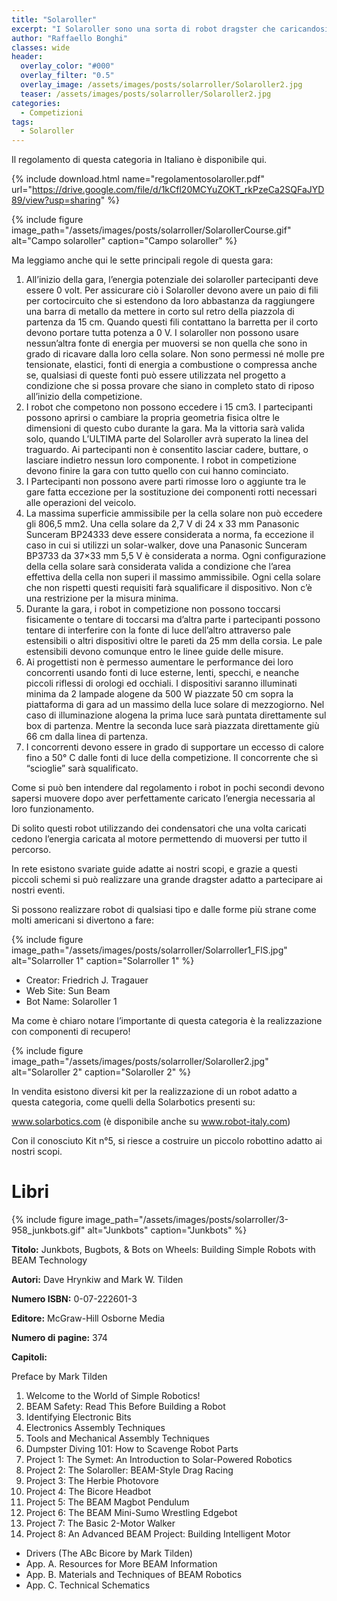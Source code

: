 ```yaml
---
title: "Solaroller"
excerpt: "I Solaroller sono una sorta di robot dragster che caricandosi dell’energia luminosa prodotta o dal sole o da due lampade alogene da 500W percorrono 1 metro di pista."
author: "Raffaello Bonghi"
classes: wide
header:
  overlay_color: "#000"
  overlay_filter: "0.5"
  overlay_image: /assets/images/posts/solarroller/Solaroller2.jpg
  teaser: /assets/images/posts/solarroller/Solaroller2.jpg
categories:
  - Competizioni
tags:
  - Solaroller
---
```


Il regolamento di questa categoria in Italiano è disponibile qui.

{% include download.html name="regolamentosolaroller.pdf" url="https://drive.google.com/file/d/1kCfl20MCYuZOKT_rkPzeCa2SQFaJYD89/view?usp=sharing" %}

{% include figure image_path="/assets/images/posts/solarroller/SolarollerCourse.gif" alt="Campo solaroller" caption="Campo solaroller" %}

Ma leggiamo anche qui le sette principali regole di questa gara:

1. All’inizio della gara, l’energia potenziale dei solaroller partecipanti deve essere 0 volt. Per assicurare ciò i Solaroller devono avere un paio di fili per cortocircuito che si estendono da loro abbastanza da raggiungere una barra di metallo da mettere in corto sul retro della piazzola di partenza da 15 cm. Quando questi fili contattano la barretta per il corto devono portare tutta potenza a 0 V. I solaroller non possono usare nessun’altra fonte di energia per muoversi se non quella che sono in grado di ricavare dalla loro cella solare. Non sono permessi né molle pre tensionate, elastici, fonti di energia a combustione o compressa anche se, qualsiasi di queste fonti può essere utilizzata nel progetto a condizione che si possa provare che siano in completo stato di riposo all’inizio della competizione.
2. I robot che competono non possono eccedere i 15 cm3. I partecipanti possono aprirsi o cambiare la propria geometria fisica oltre le dimensioni di questo cubo durante la gara. Ma la vittoria sarà valida solo, quando L’ULTIMA parte del Solaroller avrà superato la linea del traguardo. Ai partecipanti non è consentito lasciar cadere, buttare, o lasciare indietro nessun loro componente. I robot in competizione devono finire la gara con tutto quello con cui hanno cominciato.
3. I Partecipanti non possono avere parti rimosse loro o aggiunte tra le gare fatta eccezione per la sostituzione dei componenti rotti necessari alle operazioni del veicolo.
4. La massima superficie ammissibile per la cella solare non può eccedere gli 806,5 mm2. Una cella solare da 2,7 V di 24 x 33 mm Panasonic Sunceram BP24333 deve essere considerata a norma, fa eccezione il caso in cui si utilizzi un solar-walker, dove una Panasonic Sunceram BP3733 da 37×33 mm 5,5 V è considerata a norma. Ogni configurazione della cella solare sarà considerata valida a condizione che l’area effettiva della cella non superi il massimo ammissibile. Ogni cella solare che non rispetti questi requisiti farà squalificare il dispositivo. Non c’è una restrizione per la misura minima.
5. Durante la gara, i robot in competizione non possono toccarsi fisicamente o tentare di toccarsi ma d’altra parte i partecipanti possono tentare di interferire con la fonte di luce dell’altro attraverso pale estensibili o altri dispositivi oltre le pareti da 25 mm della corsia. Le pale estensibili devono comunque entro le linee guide delle misure.
6. Ai progettisti non è permesso aumentare le performance dei loro concorrenti usando fonti di luce esterne, lenti, specchi, e neanche piccoli riflessi di orologi ed occhiali. I dispositivi saranno illuminati minima da 2 lampade alogene da 500 W piazzate 50 cm sopra la piattaforma di gara ad un massimo della luce solare di mezzogiorno. Nel caso di illuminazione alogena la prima luce sarà puntata direttamente sul box di partenza. Mentre la seconda luce sarà piazzata direttamente giù 66 cm dalla linea di partenza.
7. I concorrenti devono essere in grado di supportare un eccesso di calore fino a 50° C dalle fonti di luce della competizione. Il concorrente che sì “scioglie” sarà squalificato.

Come si può ben intendere dal regolamento i robot in pochi secondi devono sapersi muovere dopo aver perfettamente caricato l’energia necessaria al loro funzionamento.

Di solito questi robot utilizzando dei condensatori che una volta caricati cedono l’energia caricata al motore permettendo di muoversi per tutto il percorso.

In rete esistono svariate guide adatte ai nostri scopi, e grazie a questi piccoli schemi si può realizzare una grande dragster adatto a partecipare ai nostri eventi.

Si possono realizzare robot di qualsiasi tipo e dalle forme più strane come molti americani si divertono a fare:

{% include figure image_path="/assets/images/posts/solarroller/Solarroller1_FlS.jpg" alt="Solarroller 1" caption="Solarroller 1" %}

* Creator: Friedrich J. Tragauer
* Web Site: Sun Beam
* Bot Name: Solaroller 1

Ma come è chiaro notare l’importante di questa categoria è la realizzazione con componenti di recupero!

{% include figure image_path="/assets/images/posts/solarroller/Solaroller2.jpg" alt="Solaroller 2" caption="Solaroller 2" %}

In vendita esistono diversi kit per la realizzazione di un robot adatto a questa categoria, come quelli della Solarbotics presenti su:

www.solarbotics.com (è disponibile anche su www.robot-italy.com)

Con il conosciuto Kit n°5, si riesce a costruire un piccolo robottino adatto ai nostri scopi.

# Libri

{% include figure image_path="/assets/images/posts/solarroller/3-958_junkbots.gif" alt="Junkbots" caption="Junkbots" %}

**Titolo:** Junkbots, Bugbots, & Bots on Wheels: Building Simple Robots with BEAM Technology

**Autori:** Dave Hrynkiw and Mark W. Tilden

**Numero ISBN:** 0-07-222601-3

**Editore:** McGraw-Hill Osborne Media

**Numero di pagine:** 374

**Capitoli:**

Preface by Mark Tilden
1. Welcome to the World of Simple Robotics!
2. BEAM Safety: Read This Before Building a Robot
3. Identifying Electronic Bits
4. Electronics Assembly Techniques
5. Tools and Mechanical Assembly Techniques
6. Dumpster Diving 101: How to Scavenge Robot Parts
7. Project 1: The Symet: An Introduction to Solar-Powered Robotics
8. Project 2: The Solaroller: BEAM-Style Drag Racing
9. Project 3: The Herbie Photovore
10. Project 4: The Bicore Headbot
11. Project 5: The BEAM Magbot Pendulum
12. Project 6: The BEAM Mini-Sumo Wrestling Edgebot
13. Project 7: The Basic 2-Motor Walker
14. Project 8: An Advanced BEAM Project: Building Intelligent Motor

* Drivers (The ABc Bicore by Mark Tilden)
* App. A. Resources for More BEAM Information
* App. B. Materials and Techniques of BEAM Robotics
* App. C. Technical Schematics